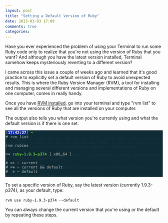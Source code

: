 ```yaml
---
layout: post
title: "Setting a Default Version of Ruby"
date: 2013-03-03 17:09
comments: true
categories: 
---
```


Have you ever experienced the problem of using your Terminal to run some Ruby code only to realize that you're not using the version of Ruby that you want? And although you have the latest version installed, Terminal somehow keeps mysteriously reverting to a different version? 

I came across this issue a couple of weeks ago and learned that it's good practice to explicitly set a default version of Ruby to avoid unexpected results. This is where the Ruby Version Manager (RVM), a tool for installing and managing several different versions and implementations of Ruby on one computer, comes in really handy.

Once you have <a href="https://rvm.io/rvm/install/">RVM installed</a>, go into your terminal and type "rvm list" to see all the versions of Ruby that are installed on your computer.

The output also tells you what version you're currently using and what the default version is if there is one set.

<img src="/images/rvm_list.png">

To set a specific version of Ruby, say the latest version (currently 1.9.3-p374), as your default, type:

<code>rvm use ruby-1.9.3-p374 --default</code>

You can always change the current version that you're using or the default by repeating these steps.